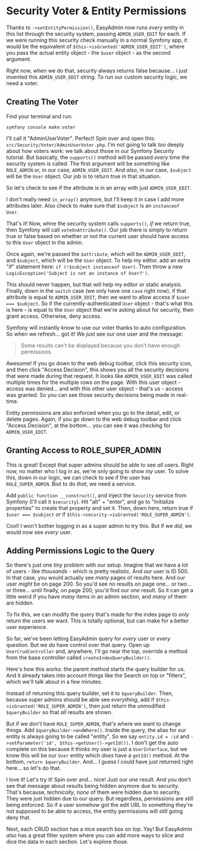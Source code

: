 # Security Voter & Entity Permissions

Thanks to `->setEntityPermission()`, EasyAdmin now runs *every* entity in this list
through the security system, passing `ADMIN_USER_EDIT` for each. If we were running
this security check manually in a normal Symfony app, it would be the equivalent of
`$this->isGranted('ADMIN_USER_EDIT')`, where you pass the actual entity object -
the `$user` object - as the second argument.

Right now, when we do that, security always returns false because... i just invented
this `ADMIN_USER_EDIT` string. To run our custom security logic, we need a voter.

## Creating The Voter

Find your terminal and run:

```terminal
symfony console make:voter
```

I'll call it "AdminUserVoter". Perfect! Spin over and open this:
`src/Security/Voter/AdminUserVoter.php`. I'm not going to talk *too* deeply about
how voters work: we talk about those in our Symfony Security tutorial. But basically,
the `supports()` method will be passed *every* time the security system is called.
The first argument will be something like `ROLE_ADMIN` or, in our case,
`ADMIN_USER_EDIT`. And *also*, in our case, `$subject` will be the `User` object.
Our job is to return true in that situation.

So let's check to see if the attribute is in an array with just `ADMIN_USER_EDIT`.

I don't really need `in_array()` anymore, but I'll keep it in case I add more
attributes later. Also check to make sure that `$subject` is an `instanceof User`.

That's it! Now, whne the security system calls `supports()`, *if* we return true,
then Symfony will call `voteOnAttribute()`. Our job there is simply to return
true or false based on whether or not the current user should have access to
this `User` object in the admin.

Once again, we're passed the `$attribute`, which will be `ADMIN_USER_EDIT`, and
`$subject`, which will be the `User` object. To help my editor. add an extra "if"
statement here: `if (!$subject instanceof User)`. Then throw a new
`LogicException('Subject is not an instance of User?')`.

This should never happen, but that will help my editor or static analysis. Finally,
down in the `switch` case (we only have one `case` right now), if that attribute
is equal to `ADMIN_USER_EDIT`, then we want to allow access if `$user === $subject`.
So if the currently-authenticated `User` object - that's what this is here - is equal
to the `User` object that we're asking about for security, then grant access. Otherwise,
deny access.

Symfony will instantly know to use our voter thanks to auto configuration. So when
we refresh... got it! We *just* see our one user and the message:

> Some results can't be displayed because you don't have enough permissions.

Awesome! If you go down to the web debug toolbar, click this security icon, and then
click "Access Decision", this shows you all the security decisions that were made
during that request. It looks like `ADMIN_USER_EDIT` was called multiple times
for the multiple rows on the page. With this user object - access was denied...
and with this other user object - that's us - access was granted. So you can see
those security decisions being made in real-time.

Entity permissions are also enforced when you go to the detail, edit, or delete
pages. Again, if you go down to the web debug toolbar and click "Access Decision",
at the bottom... you can see it was checking for `ADMIN_USER_EDIT`.

## Granting Access to ROLE_SUPER_ADMIN

This is great! Except that super admins should be able to see *all* users. Right
now, no matter who I log in as, we're only going to show *my* user. To solve this,
down in our logic, we can check to see if the user has `ROLE_SUPER_ADMIN`. Biut
to do *that*, we need a service.

Add `public function __construct()`, and inject the `Security` service from Symfony
(I'll call it `$security`). Hit "alt" + "enter", and go to "Initialize properties"
to create that property and set it. Then, down here, return true if
`$user === $subject` *or* if `$this->security->isGranted('ROLE_SUPER_ADMIN')`.

Cool! I won't bother logging in as a super admin to try this. But if we *did*,
we would now see *every* user.

## Adding Permissions Logic to the Query

So there's just one *tiny* problem with our setup. Imagine that we have a lot of
users - like *thousands* - which is pretty realistic. And *our* user is ID 500. In
that case, you would actually see *many* pages of results here. And our user *might*
be on page 200. So you'd see no results on page one... or two... or three... until
finally, on page 200, you'd find our *one* result. So it can get a little weird if
you have *many* items in an admin section, and *many* of them are hidden.

To fix this, we can modify the query that's made for the index page to *only* return
the users we want. This is totally optional, but can make for a better user
experience.

So far, we've been letting EasyAdmin query for *every* user or *every* question.
But we *do* have control over that query. Open up `UserCrudController` and, anywhere,
I'll go near the top, override a method from the base controller called
`createIndexQueryBuilder()`.

Here's how this works: the parent method starts the query builder for us. And it
already takes into account things like the Search on top or "filters", which we'll
talk about in a few minutes.

Instead of returning this query builder, set it to `$queryBuilder`. Then, because
super admins should be able see *everything*, add if
`$this->isGranted('ROLE_SUPER_ADMIN')`, then just return the unmodified `$queryBuilder`
so that *all* results are shown.

But if we *don't* have `ROLE_SUPER_ADMIN`, that's where we want to change things.
Add `$queryBuilder->andWhere()`. Inside the query, the alias for our entity
is always going to be called "entity". So we say `entity.id = :id` and
`->setParameter('id', $this->getUser()->getId())`. I don't get the auto complete
on this because it thinks my user is just a `UserInterface`, but we know this will
be our `User` entity which *does* have a `getId()` method. At the bottom,
`return $queryBuilder`. And... I guess I could have just returned right here... so
let's do that.

I love it! Let's try it! Spin over and... nice! Just our *one* result. And you don't
see that message about results being hidden anymore due to security. That's because,
*technically*, *none* of them were hidden due to security. They were just hidden due
to our query. But regardless, permissions are *still* being enforced. So if a user
somehow got the edit URL to something they're not supposed to be able to access, the
entity permissions will *still* going deny that.

Next, each CRUD section has a nice search box on top. Yay! But EasyAdmin *also* has
a great filter system where you can add more ways to slice and dice the data in each
section. Let's explore those.
